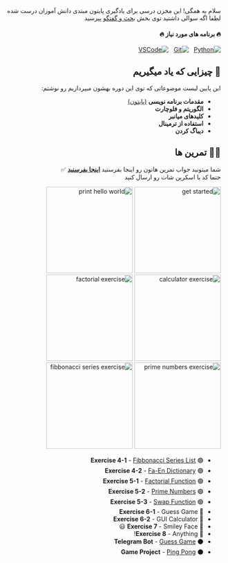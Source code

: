 <div dir="rtl">

سلام به همگی! این مخزن درسی برای یادگیری پایتون مبتدی دانش آموزان درست شده  
لطفا اگه سوالی داشتید توی بخش [بحث و گفتگو](https://github.com/hayyaun/kids/discussions) پپرسید  

#### 🔥 برنامه های مورد نیاز 🔥

[![Python](https://img.shields.io/badge/Python-FFD43B?style=for-the-badge&logo=python&logoColor=blue)](https://www.python.org/downloads/release/python-3130/) &nbsp; [![Git](https://img.shields.io/badge/GIT-E44C30?style=for-the-badge&logo=git&logoColor=white)](https://git-scm.com/downloads) &nbsp; [![VSCode](https://img.shields.io/badge/VSCode-0078D4?style=for-the-badge&logo=visual%20studio%20code&logoColor=white)](https://code.visualstudio.com/)


## 🧠 چیزایی که یاد میگیریم

این پایین لیست موضوعاتی که توی این دوره بهشون میپردازیم رو نوشتم:  

- **مقدمات برنامه نویسی** [(پایتون)](/sessions/TOPICS.md)
- **الگوریتم و فلوچارت**
- **کلیدهای میانبر**
- **استفاده از ترمینال**
- **دیباگ کردن**

## 🧑‍💻 تمرین ها

شما میتونید جواب تمرین هاتون رو اینجا بفرستید [**اینجا بفرسنید**](https://github.com/hayyaun/kids/discussions/4) ✅  
حتما کد یا اسکرین شات رو ارسال کنید  


[<img alt="get started" src="https://github.com/user-attachments/assets/d60dc591-253e-438e-ac40-caf3bf7777b6" height="200px" />](/helps/README.md)
[<img alt="print hello world" src="https://github.com/user-attachments/assets/27250c2c-286e-4f67-975e-7cd414c6ad8e" height="200px" />](/helps/exercise-1.md)
[<img alt="calculator exercise" src="https://github.com/user-attachments/assets/ff403411-a803-494f-919d-a75372162db5" height="200px" />](/helps/exercise-2.md)
[<img alt="factorial exercise" src="https://github.com/user-attachments/assets/96463fb4-8839-4740-ab11-4d12ee764d51" height="200px" />](/helps/exercise-3-1.md)
[<img alt="prime numbers exercise" src="https://github.com/user-attachments/assets/7b68aadf-a603-4746-97bb-47be06f8d05f" height="200px" />](/helps/exercise-3-2.md)
[<img alt="fibbonacci series exercise" src="https://github.com/user-attachments/assets/12625bd8-4ec3-464b-ab69-271b1e7fbae9" height="200px" />](/helps/exercise-3-3.md)


- 🟢 **Exercise 4-1** - [Fibbonacci Series List](/helps/exercise-4-1.md)
- 🟢 **Exercise 4-2** - [Fa-En Dictionary](/helps/exercise-4-2.md)
- 🟢 **Exercise 5-1** - [Factorial Function](/helps/exercise-5-1.md)
- 🟢 **Exercise 5-2** - [Prime Numbers](/helps/exercise-5-2.md)
- 🟢 **Exercise 5-3** - [Swap Function](/helps/exercise-5-3.md)
- 🔴 **Exercise 6-1** - Guess Game
- 🔴 **Exercise 6-2** - GUI Calculator
- 🔴 **Exercise 7** - Smiley Face 😃
- 🔴 **Exercise 8** - Anything!
- ⚫️ **Telegram Bot** - [Guess Game](/projects/guess-bot/)
- ⚫️ **Game Project** - [Ping Pong](/projects/ping-pong/)

</div>
